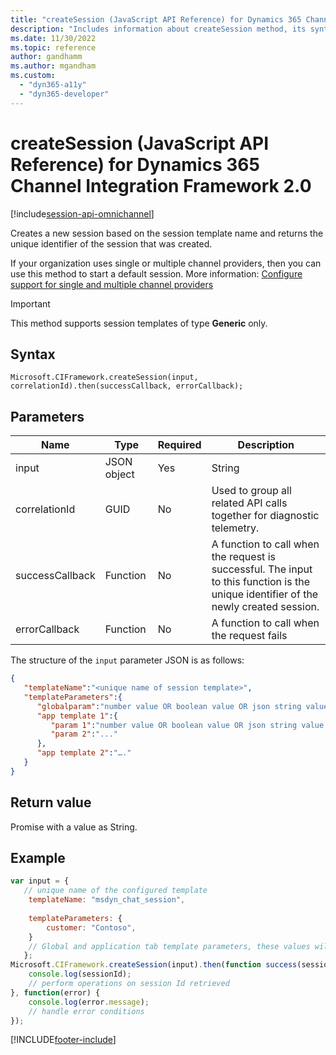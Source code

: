 ```yaml
---
title: "createSession (JavaScript API Reference) for Dynamics 365 Channel Integration Framework 2.0 | MicrosoftDocs"
description: "Includes information about createSession method, its syntax, and parameters in Dynamics 365 Channel Integration Framework 2.0 JavaScript API Reference."
ms.date: 11/30/2022
ms.topic: reference
author: gandhamm
ms.author: mgandham
ms.custom: 
  - "dyn365-a11y"
  - "dyn365-developer"
---
```


# createSession (JavaScript API Reference) for Dynamics 365 Channel Integration Framework 2.0

[!include[session-api-omnichannel](../../../includes/session-api-omnichannel.md)]

Creates a new session based on the session template name and returns the unique identifier of the session that was created. 

If your organization uses single or multiple channel providers, then you can use this method to start a default session. More information: [Configure support for single and multiple channel providers](../../../administer/support-multiple-providers.md)

> [!Important]
> This method supports session templates of type **Generic** only.  

## Syntax

`Microsoft.CIFramework.createSession(input, correlationId).then(successCallback, errorCallback);`

## Parameters
  
| Name                  | Type     |  Required    | Description     |
|-----------------------|----------|--------------|-----------------|
| input                 | JSON object   | Yes          | String     |
| correlationId         | GUID     | No           | Used to group all related API calls together for diagnostic telemetry.          |
| successCallback       | Function | No           | A function to call when the request is successful. The input to this function is the unique identifier of the newly created session. |
| errorCallback         | Function | No           | A function to call when the request fails  |

The structure of the `input` parameter JSON is as follows:

```json
{ 
   "templateName":"<unique name of session template>",
   "templateParameters":{ 
      "globalparam":"number value OR boolean value OR json string value OR parameterized string value",
      "app template 1":{ 
         "param 1":"number value OR boolean value OR json string value OR parameterized string value",
         "param 2":"..."
      },
      "app template 2":"…."
   }
}
```

## Return value

Promise with a value as String.

## Example

```javascript
var input = {
   // unique name of the configured template   
    templateName: "msdyn_chat_session",
 
    templateParameters: {
        customer: "Contoso",
    }
    // Global and application tab template parameters, these values will override configured values
   };
Microsoft.CIFramework.createSession(input).then(function success(sessionId) {
    console.log(sessionId);
    // perform operations on session Id retrieved
}, function(error) {
    console.log(error.message);
    // handle error conditions
});
```

[!INCLUDE[footer-include](../../../../../includes/footer-banner.md)]
